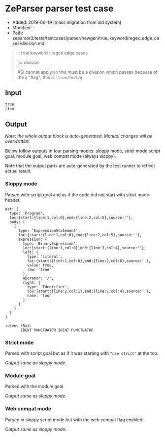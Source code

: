 # ZeParser parser test case

- Added: 2019-06-19 (mass migration from old system)
- Modified: -
- Path: zeparser3/tests/testcases/parser/newgen/true_keyword/regex_edge_cases/division.md

> :: true keyword : regex edge cases
>
> ::> division
>
> ASI cannot apply so this must be a division which passes because of the `g` "flag"; this is `(true/foo)/g`

## Input

`````js
true
/foo;
`````

## Output

_Note: the whole output block is auto-generated. Manual changes will be overwritten!_

Below follow outputs in four parsing modes: sloppy mode, strict mode script goal, module goal, web compat mode (always sloppy).

Note that the output parts are auto-generated by the test runner to reflect actual result.

### Sloppy mode

Parsed with script goal and as if the code did not start with strict mode header.

`````
ast: {
  type: 'Program',
  loc:{start:{line:1,col:0},end:{line:2,col:5},source:''},
  body: [
    {
      type: 'ExpressionStatement',
      loc:{start:{line:1,col:0},end:{line:2,col:5},source:''},
      expression: {
        type: 'BinaryExpression',
        loc:{start:{line:1,col:0},end:{line:2,col:4},source:''},
        left: {
          type: 'Literal',
          loc:{start:{line:1,col:0},end:{line:2,col:0},source:''},
          value: true,
          raw: 'true'
        },
        operator: '/',
        right: {
          type: 'Identifier',
          loc:{start:{line:2,col:1},end:{line:2,col:4},source:''},
          name: 'foo'
        }
      }
    }
  ]
}

tokens (5x):
       IDENT PUNCTUATOR IDENT PUNCTUATOR
`````

### Strict mode

Parsed with script goal but as if it was starting with `"use strict"` at the top.

_Output same as sloppy mode._

### Module goal

Parsed with the module goal.

_Output same as sloppy mode._

### Web compat mode

Parsed in sloppy script mode but with the web compat flag enabled.

_Output same as sloppy mode._
